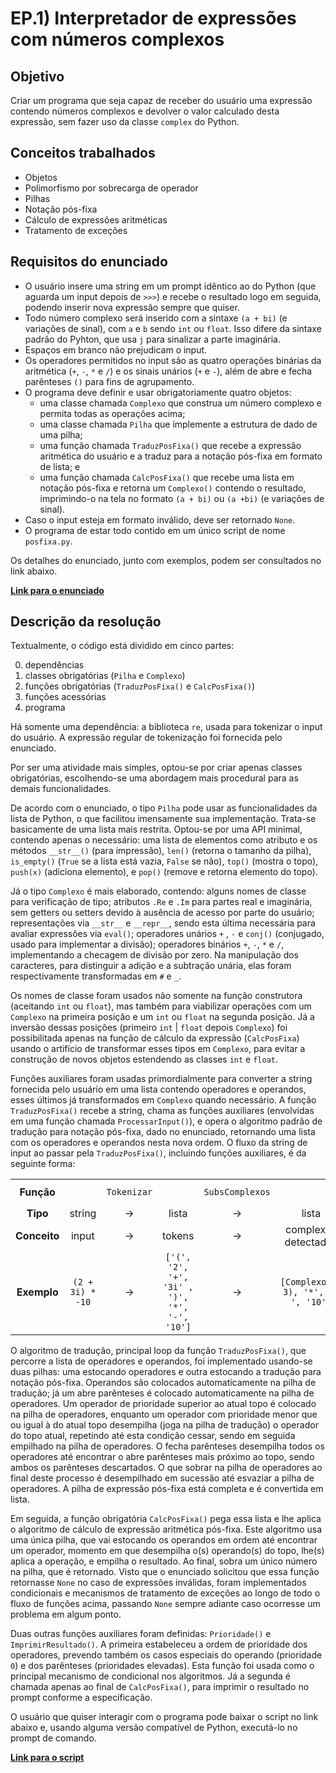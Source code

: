 # EP.1) Interpretador de expressões com números complexos


## Objetivo

Criar um programa que seja capaz de receber do usuário uma expressão contendo números complexos e devolver o valor calculado desta expressão, sem fazer uso da classe ```complex``` do Python.

## Conceitos trabalhados

* Objetos
* Polimorfismo por sobrecarga de operador
* Pilhas
* Notação pós-fixa
* Cálculo de expressões aritméticas
* Tratamento de exceções

## Requisitos do enunciado

* O usuário insere uma string em um prompt idêntico ao do Python (que aguarda um input depois de ```>>>```) e recebe o resultado logo em seguida, podendo inserir nova expressão sempre que quiser.
* Todo número complexo será inserido com a sintaxe ```(a + bi)``` (e variações de sinal), com ```a``` e ```b``` sendo ```int``` ou ```float```. Isso difere da sintaxe padrão do Pyhton, que usa ```j``` para sinalizar a parte imaginária.
* Espaços em branco não prejudicam o input.
* Os operadores permitidos no input são as quatro operações binárias da aritmética (```+```, ```-```, ```*``` e ```/```) e os sinais unários (```+``` e ```-```), além de abre e fecha parênteses ```()``` para fins de agrupamento.
* O programa deve definir e usar obrigatoriamente quatro objetos:
    - uma classe chamada ```Complexo``` que construa um número complexo e permita todas as operações acima; 
    - uma classe chamada ```Pilha``` que implemente a estrutura de dado de uma pilha;
    - uma função chamada ```TraduzPosFixa()``` que recebe a expressão aritmética do usuário e a traduz para a notação pós-fixa em formato de lista; e
    - uma função chamada ```CalcPosFixa()``` que recebe uma lista em notação pós-fixa e retorna um ```Complexo()``` contendo o resultado, imprimindo-o na tela no formato ```(a + bi)``` ou ```(a +bi)``` (e variações de sinal).
* Caso o input esteja em formato inválido, deve ser retornado ```None```.
* O programa de estar todo contido em um único script de nome ```posfixa.py```.

Os detalhes do enunciado, junto com exemplos, podem ser consultados no link abaixo.

**[Link para o enunciado](enunciado.pdf)**

## Descrição da resolução

Textualmente, o código está dividido em cinco partes:

0. dependências
1. classes obrigatórias (```Pilha``` e ```Complexo```)
2. funções obrigatórias (```TraduzPosFixa()``` e ```CalcPosFixa()```)
3. funções acessórias
4. programa

Há somente uma dependência: a biblioteca ```re```, usada para tokenizar o input do usuário. A expressão regular de tokenização foi fornecida pelo enunciado.

Por ser uma atividade mais simples, optou-se por criar apenas classes obrigatórias, escolhendo-se uma abordagem mais procedural para as demais funcionalidades.

De acordo com o enunciado, o tipo ```Pilha``` pode usar as funcionalidades da lista de Python, o que facilitou imensamente sua implementação. Trata-se basicamente de uma lista mais restrita. Optou-se por uma API minimal, contendo apenas o necessário: uma lista de elementos como atributo e os métodos ```__str__()``` (para impressão), ```len()``` (retorna o tamanho da pilha), ```is_empty()``` (```True``` se a lista está vazia, ```False``` se não), ```top()``` (mostra o topo), ```push(x)``` (adiciona elemento), e ```pop()``` (remove e retorna elemento do topo).

Já o tipo ```Complexo``` é mais elaborado, contendo: alguns nomes de classe para verificação de tipo; atributos ```.Re``` e ```.Im``` para partes real e imaginária, sem getters ou setters devido à ausência de acesso por parte do usuário; representações via ```__str__``` e ```__repr__```, sendo esta última necessária para avaliar expressões via ```eval()```; operadores unários ```+``` , ```-``` e ```conj()``` (conjugado, usado para implementar a divisão); operadores binários ```+```, ```-```, ```*``` e ```/```, implementando a checagem de divisão por zero. Na manipulação dos caracteres, para distinguir a adição e a subtração unária, elas foram respectivamente transformadas em ```#``` e ```_```.

Os nomes de classe foram usados não somente na função construtora (aceitando ```int``` ou ```float```), mas também para viabilizar operações com um ```Complexo``` na primeira posição e um ```int``` ou ```float``` na segunda posição. Já a inversão dessas posições (primeiro ```int``` | ```float``` depois ```Complexo```) foi possibilitada apenas na função de cálculo da expressão (```CalcPosFixa```) usando o artifício de transformar esses tipos em ```Complexo```, para evitar a construção de novos objetos estendendo as classes ```int``` e ```float```.

Funções auxiliares foram usadas primordialmente para converter a string fornecida pelo usuário em uma lista contendo operadores e operandos, esses últimos já transformados em ```Complexo``` quando necessário. A função ```TraduzPosFixa()``` recebe a string, chama as funções auxiliares (envolvidas em uma função chamada ```ProcessarInput()```), e opera o algoritmo padrão de tradução para notação pós-fixa, dado no enunciado, retornando uma lista com os operadores e operandos nesta nova ordem. O fluxo da string de input ao passar pela ```TraduzPosFixa()```, incluindo funções auxiliares, é da seguinte forma:

|      |       |        |     |    |    |   |     |  |  |
|:-----:|:--------:|:------:|:----:|:----:|:----:|:---:|:-----:|:---:|:-----:|
| **Função** | | ```Tokenizar``` |  | ```SubsComplexos``` | | ```SubsUnarios``` |  | algoritmo de ```TraduzPosFixa``` |
| **Tipo** | string | $\rightarrow$ | lista | $\rightarrow$ | lista |$\rightarrow$ | lista | $\rightarrow$ | lista |
| **Conceito** | input | $\rightarrow$ | tokens | $\rightarrow$ | complexos detectados | $\rightarrow$ | unários detectados | $\rightarrow$ | pós-fixa |
| **Exemplo** | ```(2 + 3i) * -10``` | $\rightarrow$ | ```['(', '2', '+', '3i' , ')', '*', '-', '10']``` | $\rightarrow$ | ```[Complexo(2, 3), '*', '-', '10']``` | $\rightarrow$ | ```[Complexo(2, 3), '*', '_', '10']``` | $\rightarrow$ | ```[Complexo(2.0, 3.0), '10', '_', '*']```| 

O algoritmo de tradução, principal loop da função ```TraduzPosFixa()```, que percorre a lista de operadores e operandos, foi implementado usando-se duas pilhas: uma estocando operadores e outra estocando a tradução para notação pós-fixa. Operandos são colocados automaticamente na pilha de tradução; já um abre parênteses é colocado automaticamente na pilha de operadores. Um operador de prioridade superior ao atual topo é colocado na pilha de operadores, enquanto um operador com prioridade menor que ou igual à do atual topo desempilha (joga na pilha de tradução) o operador do topo atual, repetindo até esta condição cessar, sendo em seguida empilhado na pilha de operadores. O fecha parênteses desempilha todos os operadores até encontrar o abre parênteses mais próximo ao topo, sendo ambos os parênteses descartados. O que sobrar na pilha de operadores ao final deste processo é desempilhado em sucessão até esvaziar a pilha de operadores. A pilha de expressão pós-fixa está completa e é convertida em lista.

Em seguida, a função obrigatória ```CalcPosFixa()``` pega essa lista e lhe aplica o algoritmo de cálculo de expressão aritmética pós-fixa. Este algoritmo usa uma única pilha, que vai estocando os operandos em ordem até encontrar um operador, momento em que desempilha o(s) operando(s) do topo, lhe(s) aplica a operação, e empilha o resultado. Ao final, sobra um único número na pilha, que é retornado. Visto que o enunciado solicitou que essa função retornasse ```None``` no caso de expressões inválidas, foram implementados condicionais e mecanismos de tratamento de exceções ao longo de todo o fluxo de funções acima, passando ```None``` sempre adiante caso ocorresse um problema em algum ponto.

Duas outras funções auxiliares foram definidas: ```Prioridade()``` e ```ImprimirResultado()```. A primeira estabeleceu a ordem de prioridade dos operadores, prevendo também os casos especiais do operando (prioridade ```0```) e dos parênteses (prioridades elevadas). Esta função foi usada como o principal mecanismo de condicional nos algoritmos. Já a segunda é chamada apenas ao final de ```CalcPosFixa()```, para imprimir o resultado no prompt conforme a especificação.

O usuário que quiser interagir com o programa pode baixar o script no link abaixo e, usando alguma versão compatível de Python, executá-lo no prompt de comando.

**[Link para o script](posfixa.py)**